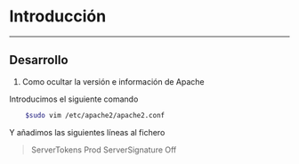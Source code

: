 # Introducción

* * *
## Desarrollo

1. Como ocultar la versión e información de Apache

  Introducimos el siguiente comando
   ```bash
       $sudo vim /etc/apache2/apache2.conf
   ```
  Y añadimos las siguientes líneas al fichero
  > ServerTokens Prod
    ServerSignature Off
  
